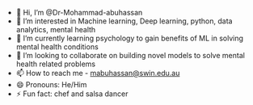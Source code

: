 - 👋 Hi, I’m @Dr-Mohammad-abuhassan
- 👀 I’m interested in Machine learning, Deep learning, python, data analytics, mental health
- 🌱 I’m currently learning psychology to gain benefits of ML in solving mental health conditions 
- 💞️ I’m looking to collaborate on building novel models to solve mental health related problems
- 📫 How to reach me - mabuhassan@swin.edu.au
- 😄 Pronouns: He/Him
- ⚡ Fun fact: chef and salsa dancer

<!---
Dr-Mohammad-abuhassan/Dr-Mohammad-abuhassan is a ✨ special ✨ repository because its `README.md` (this file) appears on your GitHub profile.
You can click the Preview link to take a look at your changes.
--->
